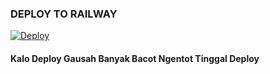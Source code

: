 ### DEPLOY TO RAILWAY
[![Deploy](https://www.herokucdn.com/deploy/button.svg)](https://heroku.com/deploy?template=https://github.com/muhammadrizky16/KyyMusic)
#### **Kalo Deploy Gausah Banyak Bacot Ngentot Tinggal Deploy**
